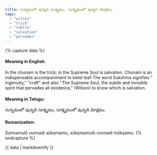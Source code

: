 ```yaml
---
title: సున్నములో వున్నది సూక్ష్మము, సూక్ష్మములో వున్నది మోక్షము.
tags:
  - "wilson"
  - "trick"
  - "subtle"
  - "salvation"
  - "pervades"
---
```


{% capture data %}
#### Meaning in English:
In the chunam is the trick; in the Supreme Soul is salvation.
Chunam is an indispensable accompaniment to betel leaf-The word Sukshma signifies " ingenuity," "craft" and also "The Supreme Soul, the subtle and invisible spirit that pervades all existence," (Wilson) to know which is salvation.

#### Meaning in Telugu:
సున్నములో వున్నది సూక్ష్మము, సూక్ష్మములో వున్నది మోక్షము.

#### Romanization:
Sunnamulō vunnadi sūkṣmamu, sūkṣmamulō vunnadi mōkṣamu.
{% endcapture %}

{{ data | markdownify }}

